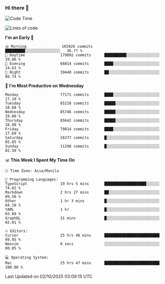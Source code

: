 ### Hi there 👋

<!--START_SECTION:waka-->
![Code Time](http://img.shields.io/badge/Code%20Time-6%2C329%20hrs%2014%20mins-blue)

![Lines of code](https://img.shields.io/badge/From%20Hello%20World%20I%27ve%20Written-147.3%20million%20lines%20of%20code-blue)

**I'm an Early 🐤** 

```text
🌞 Morning                165920 commits      █████████░░░░░░░░░░░░░░░░   36.77 % 
🌆 Daytime                179892 commits      ██████████░░░░░░░░░░░░░░░   39.86 % 
🌃 Evening                66014 commits       ████░░░░░░░░░░░░░░░░░░░░░   14.63 % 
🌙 Night                  39440 commits       ██░░░░░░░░░░░░░░░░░░░░░░░   08.74 % 
```
📅 **I'm Most Productive on Wednesday** 

```text
Monday                   77171 commits       ████░░░░░░░░░░░░░░░░░░░░░   17.10 % 
Tuesday                  85218 commits       █████░░░░░░░░░░░░░░░░░░░░   18.88 % 
Wednesday                85746 commits       █████░░░░░░░░░░░░░░░░░░░░   19.00 % 
Thursday                 85642 commits       █████░░░░░░░░░░░░░░░░░░░░   18.98 % 
Friday                   79814 commits       ████░░░░░░░░░░░░░░░░░░░░░   17.69 % 
Saturday                 26377 commits       █░░░░░░░░░░░░░░░░░░░░░░░░   05.85 % 
Sunday                   11298 commits       █░░░░░░░░░░░░░░░░░░░░░░░░   02.50 % 
```


📊 **This Week I Spent My Time On** 

```text
🕑︎ Time Zone: Asia/Manila

💬 Programming Languages: 
TypeScript               19 hrs 5 mins       ███████████████████░░░░░░   74.02 % 
Markdown                 2 hrs 27 mins       ██░░░░░░░░░░░░░░░░░░░░░░░   09.50 % 
Other                    1 hr 3 mins         █░░░░░░░░░░░░░░░░░░░░░░░░   04.10 % 
YAML                     1 hr                █░░░░░░░░░░░░░░░░░░░░░░░░   03.89 % 
GraphQL                  31 mins             █░░░░░░░░░░░░░░░░░░░░░░░░   02.01 % 

🔥 Editors: 
Cursor                   25 hrs 46 mins      █████████████████████████   99.95 % 
Neovim                   0 secs              ░░░░░░░░░░░░░░░░░░░░░░░░░   00.05 % 

💻 Operating System: 
Mac                      25 hrs 47 mins      █████████████████████████   100.00 % 
```


 Last Updated on 02/10/2025 03:09:15 UTC
<!--END_SECTION:waka-->


<!--
**rad182/rad182** is a ✨ _special_ ✨ repository because its `README.md` (this file) appears on your GitHub profile.

Here are some ideas to get you started:

- 🔭 I’m currently working on ...
- 🌱 I’m currently learning ...
- 👯 I’m looking to collaborate on ...
- 🤔 I’m looking for help with ...
- 💬 Ask me about ...
- 📫 How to reach me: ...
- 😄 Pronouns: ...
- ⚡ Fun fact: ...
-->
